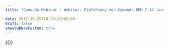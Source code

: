 ```yaml
---
title: "Camunda Webinar - Webinar: Einführung von Camunda BPM 7.12 (auf Deutsch) | Camunda BPM"

date: 2017-10-25T10:39:22+02:00
draft: false
showSubNavCustom: true
---
```

{{<webinar-single
title="Webinar: Einführung von Camunda BPM 7.12 (auf Deutsch)"
image=""
language="de"
hubspotid="16299026-2069-4e67-80b8-1f32b19f719f"
description="Webinar: Einführung von Camunda BPM 7.12 – neue Möglichkeiten im Workflow-Management und in Unternehmensabläufen<br><br>Camunda BPM ist die führende Open-Source-Plattform für Workflow und Decision Automation. Dennoch gibt es immer Raum für Verbesserungen. Können wir Camunda noch stärker für Hochlast Szenarien im Betrieb optimieren?  Können wir die Nutzerfreundlichkeit bei der Modellierung verbessern? Können wir die BPMN Ausführung noch mächtiger machen ? Klar geht das, und die neue Version 7.12 bringt diese und viele weitere Verbesserungen.  <br> <br>In diesem Webinar stellt Camunda-CTO Daniel Meyer die neue Version 7.12 vor – inklusive der wichtigsten Neuerungen für Camunda-Kunden und -Community:<br><br>Verbesserte BPMN Ausführung: Die Möglichkeit BPMN Error und Escalation-Events direkt aus User-Tasks zu triggern, zeitgesteuerte Listener, sowie ein erweiterter Task-Listener-Lifecycle.<br><br>Verbesserte Administration: Versehen Sie Vorgänge mit Kommentaren und betrachten Sie mit Cockpit die Dokumentation zu BPMN-Elementen.<br><br>Verbesserter Betrieb: leistungsstarke Ergänzungen der Logging-API, Docker- Container-Update, Nutzung von Camunda BPM in Kubernetes und Erweiterung der Supported Environments (Java 13, WildFly 17 / 18).<br><br>Verbesserte Modellierung: BPMN Groups und Grid Snapping, Verbesserungen bei der Navigation sowie  dem Editieren und Deployment von Prozessen.<br><br><br>Webinar Sprecher<br><br>Daniel Meyer, Camunda CTO<br><br>Thorben Lindhauer, Camunda BPM Engineering Lead <br><br>Nico Rehwaldt, Camunda Modeler Engineering Lead<br><br>Niall Deehan, Camunda Developer Advocate<br><br>"
recordinglink="0"
embedlink=""
datetime="2019-12-03T10:00+01:00"
datetimeend="2019-12-03T11:00+01:00"
gotowebinarwebinarkey=""
image="">}}